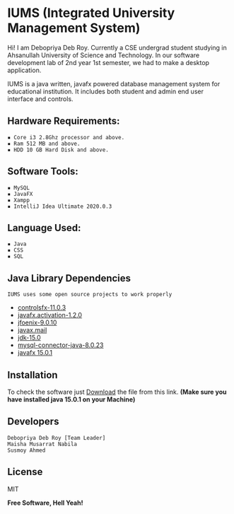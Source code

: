 # IUMS (Integrated University Management System)
Hi!
I am Debopriya Deb Roy. Currently a CSE undergrad student studying in Ahsanullah University of Science and Technology. In our software development lab of 2nd year 1st semester, we had to make a desktop application.

IUMS is a java written, javafx powered database management system for educational institution. It includes both student and admin end user interface and controls.

## Hardware Requirements: 
    ▪ Core i3 2.8Ghz processor and above.
    ▪ Ram 512 MB and above.
    ▪ HDD 10 GB Hard Disk and above.

## Software Tools: 
    ▪ MySQL 
    ▪ JavaFX
    ▪ Xampp
    ▪ IntelliJ Idea Ultimate 2020.0.3
## Language Used: 
    ▪ Java
    ▪ CSS
    ▪ SQL
## Java Library Dependencies 
    IUMS uses some open source projects to work properly
* [controlsfx-11.0.3](https://github.com/controlsfx/controlsfx)
* [javafx.activation-1.2.0](https://search.maven.org/artifact/com.sun.activation/javax.activation/1.2.0/jar) 
* [jfoenix-9.0.10](https://github.com/sshahine/JFoenix)
* [javax.mail](https://javaee.github.io/javamail/) 
* [jdk-15.0](https://www.oracle.com/java/technologies/javase-jdk15-downloads.html) 
* [mysql-connector-java-8.0.23](https://dev.mysql.com/downloads/connector/net/)
* [javafx 15.0.1](https://github.com/openjdk/jfx)
  
## Installation
To check the software just [Download](https://drive.google.com/file/d/1OvVzaPFZ5tchEcT5g1PpGW6py31KbRLO/view?usp=sharing) the file from this link. **(Make sure you have installed java 15.0.1 on your Machine)**

## Developers
    Debopriya Deb Roy [Team Leader]
    Maisha Musarrat Nabila
    Susmoy Ahmed

License
----
MIT

**Free Software, Hell Yeah!**




